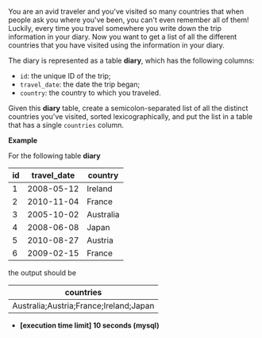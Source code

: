 
You are an avid traveler and you've visited so many countries that when people ask you where you've been, you can't even remember all of them! Luckily, every time you travel somewhere you write down the trip information in your diary. Now you want to get a list of all the different countries that you have visited using the information in your diary.

The diary is represented as a table  **diary**, which has the following columns:

-   `id`: the unique ID of the trip;
-   `travel_date`: the date the trip began;
-   `country`: the country to which you traveled.

Given this  **diary**  table, create a semicolon-separated list of all the distinct countries you've visited, sorted  lexicographically, and put the list in a table that has a single  `countries`  column.

**Example**

For the following table  **diary**

| id | travel_date | country   |
|----|-------------|-----------|
| 1  | 2008-05-12  | Ireland   |
| 2  | 2010-11-04  | France    |
| 3  | 2005-10-02  | Australia |
| 4  | 2008-06-08  | Japan     |
| 5  | 2010-08-27  | Austria   |
| 6  | 2009-02-15  | France    |

the output should be

| countries                              |
|----------------------------------------|
| Australia;Austria;France;Ireland;Japan |

-   **[execution time limit] 10 seconds (mysql)**